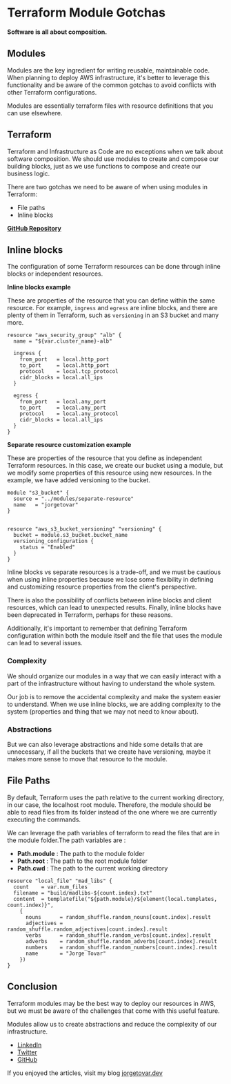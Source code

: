 # Terraform Module Gotchas

**Software is all about composition.**

## Modules

Modules are the key ingredient for writing reusable, maintainable code. When planning to deploy AWS infrastructure, it's better to leverage this functionality and be aware of the common gotchas to avoid conflicts with other Terraform configurations.

Modules are essentially terraform files with resource definitions that you can use elsewhere.

## Terraform

Terraform and Infrastructure as Code are no exceptions when we talk about software composition. We should use modules to create and compose our building blocks,
just as we use functions to compose and create our business logic.

There are two gotchas we need to be aware of when using modules in Terraform:

- File paths
- Inline blocks

**[GitHub Repository](https://github.com/jorgetovar/terraform-module-gotchas)**

## Inline blocks

The configuration of some Terraform resources can be done through inline blocks or independent resources.

**Inline blocks example**

These are properties of the resource that you can define within the same resource. For example, `ingress` and `egress` are inline blocks, and there are plenty of them in Terraform, such as `versioning` in an S3 bucket and many more.

```hcl
resource "aws_security_group" "alb" {
  name = "${var.cluster_name}-alb"

  ingress {
    from_port   = local.http_port
    to_port     = local.http_port
    protocol    = local.tcp_protocol
    cidr_blocks = local.all_ips
  }

  egress {
    from_port   = local.any_port
    to_port     = local.any_port
    protocol    = local.any_protocol
    cidr_blocks = local.all_ips
  }
}
```

**Separate resource customization example**

These are properties of the resource that you define as independent Terraform resources. In this case, we create our bucket using a module, but we modify some properties of this resource using new resources. In the example, we have added versioning to the bucket.

```hcl
module "s3_bucket" {
  source = "../modules/separate-resource"
  name   = "jorgetovar"
}


resource "aws_s3_bucket_versioning" "versioning" {
  bucket = module.s3_bucket.bucket_name
  versioning_configuration {
    status = "Enabled"
  }
}
```

Inline blocks vs separate resources is a trade-off, and we must be cautious when using inline properties because we lose some flexibility in defining and customizing resource properties from the client's perspective.

There is also the possibility of conflicts between inline blocks and client resources, which can lead to unexpected results. Finally, inline blocks have been deprecated in Terraform, perhaps for these reasons.

Additionally, it's important to remember that defining Terraform configuration within both the module itself and the file that uses the module can lead to several issues.


### Complexity

We should organize our modules in a way that we can easily interact with a part of the infrastructure without having to
understand the whole system.

Our job is to remove the accidental complexity and make the system easier to understand. When we use inline blocks, we
are adding complexity to the system (properties and thing that we may not need to know about).

### Abstractions

But we can also leverage abstractions and hide some details that are unnecessary, if all the buckets that we create have
versioning, maybe it makes more sense to move that resource to the module.

## File Paths

By default, Terraform uses the path relative to the current working directory, in our case, the localhost root module.
Therefore, the module should be able to read files from its folder instead of the one where we are currently executing
the commands.

We can leverage the path variables of terraform to read the files that are in the module folder.The path variables are :

- **Path.module** : The path to the module folder
- **Path.root** : The path to the root module folder
- **Path.cwd** : The path to the current working directory

```hcl
resource "local_file" "mad_libs" {
  count    = var.num_files
  filename = "build/madlibs-${count.index}.txt"
  content  = templatefile("${path.module}/${element(local.templates, count.index)}",
    {
      nouns      = random_shuffle.random_nouns[count.index].result
      adjectives = random_shuffle.random_adjectives[count.index].result
      verbs      = random_shuffle.random_verbs[count.index].result
      adverbs    = random_shuffle.random_adverbs[count.index].result
      numbers    = random_shuffle.random_numbers[count.index].result
      name       = "Jorge Tovar"
    })
}
```

## Conclusion

Terraform modules may be the best way to deploy our resources in AWS, but we must be aware of the challenges that come with this useful feature.

Modules allow us to create abstractions and reduce the complexity of our infrastructure.


- [LinkedIn](https://www.linkedin.com/in/jorgetovar-sa)
- [Twitter](https://twitter.com/jorgetovar621)
- [GitHub](https://github.com/jorgetovar)

If you enjoyed the articles, visit my blog [jorgetovar.dev](jorgetovar.dev)

